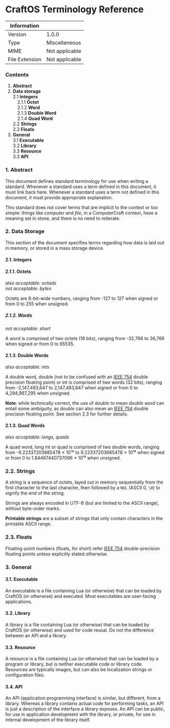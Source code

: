 # CraftOS Terminology Reference

|   Information  |                |  
|----------------|----------------|
| Version        | 1.0.0          |  
| Type           | Miscellaneous  |
| MIME           | Not applicable |
| File Extension | Not applicable |

### Contents

1. **Abstract**  
2. **Data storage**  
	2.1 **Integers**  
	&emsp;2.1.1 **Octet**  
	&emsp;2.1.2 **Word**  
	&emsp;2.1.3 **Double Word**  
	&emsp;2.1.4 **Quad Word**  
	2.2 **Strings**  
	2.3 **Floats**  
3. **General**  
	3.1 **Executable**  
	3.2 **Library**  
	3.3 **Resource**  
	3.3 **API**

### 1. Abstract

This document defines standard terminology for use when writing a standard. Whenever a standard uses a term defined in this document, it must link back here. Whenever a standard uses a term not defined in this document, it must provide appropriate explanation.

This standard does not cover terms that are implicit to the context or too simple: things like _computer_ and _file_, in a ComputerCraft context, have a meaning set in stone, and there is no need to reiterate.

### 2. Data Storage

This section of the document specifies terms regarding how data is laid out in memory, or stored in a mass storage device.

#### 2.1. Integers

#### 2.1.1. Octets
_also acceptable: octads_  
_not acceptable: bytes_


Octets are 8-bit-wide numbers, ranging from -127 to 127 when signed or from 0 to 255 when unsigned.

##### 2.1.2. Words
_not acceptable: short_  

A word is comprised of two octets (16 bits), ranging from -32,768 to 36,768 when signed or from 0 to 65535.

#### 2.1.3. Double Words
_also acceptable: ints_

A double word, double (not to be confused with an [IEEE 754](https://en.wikipedia.org/wiki/IEEE_floating_point) double precision floating point) or int is comprised of two words (32 bits), ranging from -2,147,483,647 to 2,147,483,647 when signed or from 0 to 4,294,967,295 when unsigned.

**Note**: while technically correct, the use of _double_ to mean _double word_ can entail some ambiguity, as _double_ can also mean an [IEEE 754](https://en.wikipedia.org/wiki/IEEE_floating_point) double precision floating point. See section 2.3 for further details.


#### 2.1.3. Quad Words
_also acceptable: longs, quads_

A quad word, long int or quad is comprised of two double words, ranging from -9.22337203685478 × 10¹⁸ to 9.22337203685478 × 10¹⁸ when signed or from 0 to 1.84467440737096 × 10¹⁹ when unsigned.

### 2.2. Strings

A string is a sequence of octets, layed out in memory sequentially from the first character to the last character, then followed by a `NUL` (ASCII 0, `\0`) to signify the end of the string.

Strings are always encoded in UTF-8 (but are limited to the ASCII range), without byte-order marks.

**Printable strings** are a subset of strings that only contain characters in the printable ASCII range.

### 2.3. Floats

Floating-point numbers (floats, for short) refer [IEEE 754](https://en.wikipedia.org/wiki/IEEE_floating_point)  double-precision floating points unless explicitly stated otherwise.


### 3. General

#### 3.1. Executable

An executable is a file containing Lua (or otherwise) that can be loaded by CraftOS (or otherwise) and executed. Most executables are user-facing applications.

#### 3.2. Library

A library is a file containing Lua (or otherwise) that can be loaded by CraftOS (or otherwise) and used for code reusal. Do not the difference between an API and a library.


#### 3.3. Resource

A resource is a file containing Lua (or otherwise) that can be loaded by a program or library, but is neither executable code or library code. Resources are typically images, but can also be localization strings or configuration files.

#### 3.4. API

An API (application programming interface) is similar, but different, from a library. Whereas a library contains actual code for performing tasks, an API is just a description of the interface a library exposes. An API can be public, for use in application development with the library, or private, for use in internal development of the library itself.
